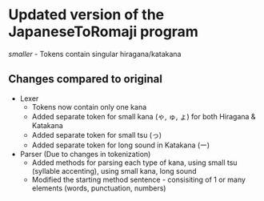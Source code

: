 # Updated version of the JapaneseToRomaji program
_smaller_ - Tokens contain singular hiragana/katakana
## Changes compared to original
 - Lexer
   - Tokens now contain only one kana
   - Added separate token for small kana  (ゃ, ゅ, ょ) for both Hiragana & Katakana
   - Added separate token for small tsu (っ)
   - Added separate token for long sound in Katakana (ー)
- Parser (Due to changes in tokenization)
  -  Added methods for parsing each type of kana, using small tsu (syllable accenting), using small kana, long sound
  -  Modified the starting method sentence - consisiting of 1 or many elements (words, punctuation, numbers)
